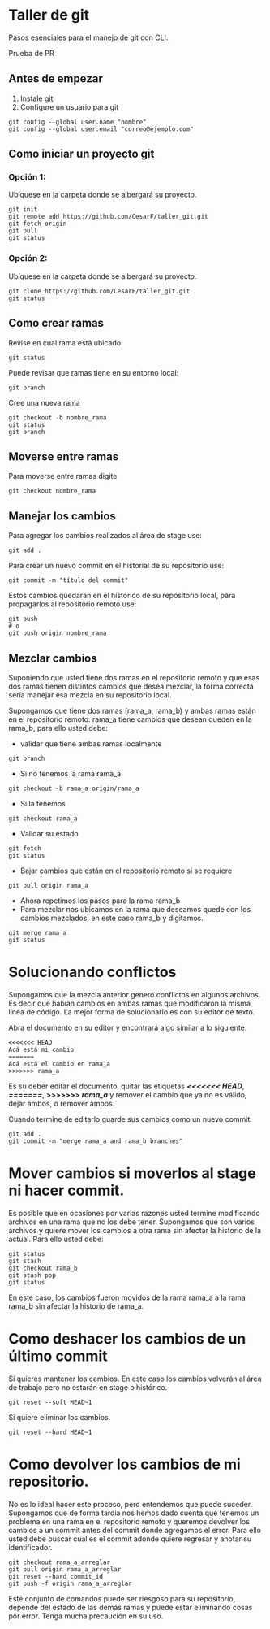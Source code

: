 # Taller de git

Pasos esenciales para el manejo de git con CLI.

Prueba de PR

## Antes de empezar

1. Instale [git](https://git-scm.com/)
2. Configure un usuario para git
```
git config --global user.name "nombre"
git config --global user.email "correo@ejemplo.com"
```

## Como iniciar un proyecto git

### Opción 1:
Ubíquese en la carpeta donde se albergará su proyecto.

```
git init
git remote add https://github.com/CesarF/taller_git.git
git fetch origin
git pull
git status
```
### Opción 2:
Ubíquese en la carpeta donde se albergará su proyecto.

```
git clone https://github.com/CesarF/taller_git.git
git status
```

## Como crear ramas 
Revise en cual rama está ubicado:
```
git status
```
Puede revisar que ramas tiene en su entorno local:
```
git branch
```
Cree una nueva rama
```
git checkout -b nombre_rama
git status
git branch
```

## Moverse entre ramas
Para moverse entre ramas digite
```
git checkout nombre_rama
```

## Manejar los cambios
Para agregar los cambios realizados al área de stage use:
```
git add .
```
Para crear un nuevo commit en el historial de su repositorio use:
```
git commit -m "título del commit"
```
Estos cambios quedarán en el histórico de su repositorio local, para propagarlos al repositorio remoto use:
```
git push
# o
git push origin nombre_rama
```

## Mezclar cambios
Suponiendo que usted tiene dos ramas en el repositorio remoto y que esas dos ramas tienen distintos cambios que desea mezclar, la forma correcta sería manejar esa mezcla en su repositorio local.

Supongamos que tiene dos ramas (rama_a, rama_b) y ambas ramas están en el repositorio remoto. rama_a tiene cambios que desean queden en la rama_b, para ello usted debe:

* validar que tiene ambas ramas localmente
```
git branch
```
* Si no tenemos la rama rama_a
```
git checkout -b rama_a origin/rama_a
```
* Si la tenemos
```
git checkout rama_a
```
* Validar su estado
```
git fetch
git status
```
* Bajar cambios que están en el repositorio remoto si se requiere
```
git pull origin rama_a
```
* Ahora repetimos los pasos para la rama rama_b
* Para mezclar nos ubicamos en la rama que deseamos quede con los cambios mezclados, en este caso rama_b y digitamos.
```
git merge rama_a
git status
```

# Solucionando conflictos
Supongamos que la mezcla anterior generó conflictos en algunos archivos. Es decir que habían cambios en ambas ramas que modificaron la misma línea de código. La mejor forma de solucionarlo es con su editor de texto. 

Abra el documento en su editor y encontrará algo similar a lo siguiente:
```
<<<<<<< HEAD
Acá está mi cambio
=======
Acá está el cambio en rama_a
>>>>>>> rama_a
```
Es su deber editar el documento, quitar las etiquetas ___<<<<<<< HEAD___, ___=======___, ___>>>>>>> rama_a___ y remover el cambio que ya no es válido, dejar ambos, o remover ambos.

Cuando termine de editarlo guarde sus cambios como un nuevo commit:
```
git add .
git commit -m "merge rama_a and rama_b branches"
```

# Mover cambios si moverlos al stage ni hacer commit.
Es posible que en ocasiones por varias razones usted termine modificando archivos en una rama que no los debe tener. Supongamos que son varios archivos y quiere mover los cambios a otra rama sin afectar la historio de la actual. Para ello usted debe:
```
git status
git stash
git checkout rama_b
git stash pop
git status
```
En este caso, los cambios fueron movidos de la rama rama_a a la rama rama_b sin afectar la historio de rama_a.

# Como deshacer los cambios de un último commit
Si quieres mantener los cambios. En este caso los cambios volverán al área de trabajo pero no estarán en stage o histórico.
```
git reset --soft HEAD~1
```
Si quiere eliminar los cambios.
```
git reset --hard HEAD~1
```

# Como devolver los cambios de mi repositorio.
No es lo ideal hacer este proceso, pero entendemos que puede suceder. Supongamos que de forma tardia nos hemos dado cuenta que tenemos un problema en una rama en el repositorio remoto y queremos devolver los cambios a un commit antes del commit donde agregamos el error. Para ello usted debe buscar cual es el commit adonde quiere regresar y anotar su identificador.

```
git checkout rama_a_arreglar
git pull origin rama_a_arreglar
git reset --hard commit_id
git push -f origin rama_a_arreglar
```
Este conjunto de comandos puede ser riesgoso para su repositorio, depende del estado de las demás ramas y puede estar eliminando cosas por error. Tenga mucha precaución en su uso.
